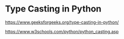 # Type Casting in Python

https://www.geeksforgeeks.org/type-casting-in-python/

https://www.w3schools.com/python/python_casting.asp
